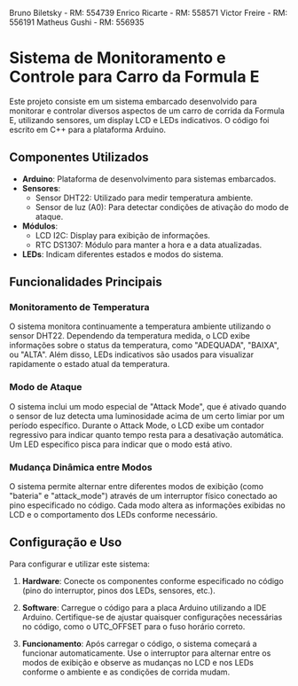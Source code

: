 Bruno Biletsky  - RM: 554739
Enrico Ricarte  - RM: 558571
Victor Freire   - RM: 556191
Matheus Gushi   - RM: 556935

# Sistema de Monitoramento e Controle para Carro da Formula E

Este projeto consiste em um sistema embarcado desenvolvido para monitorar e controlar diversos aspectos de um carro de corrida da Formula E, utilizando sensores, um display LCD e LEDs indicativos. O código foi escrito em C++ para a plataforma Arduino.

## Componentes Utilizados

- **Arduino**: Plataforma de desenvolvimento para sistemas embarcados.
- **Sensores**:
  - Sensor DHT22: Utilizado para medir temperatura ambiente.
  - Sensor de luz (A0): Para detectar condições de ativação do modo de ataque.
- **Módulos**:
  - LCD I2C: Display para exibição de informações.
  - RTC DS1307: Módulo para manter a hora e a data atualizadas.
- **LEDs**: Indicam diferentes estados e modos do sistema.
  
## Funcionalidades Principais

### Monitoramento de Temperatura

O sistema monitora continuamente a temperatura ambiente utilizando o sensor DHT22. Dependendo da temperatura medida, o LCD exibe informações sobre o status da temperatura, como "ADEQUADA", "BAIXA", ou "ALTA". Além disso, LEDs indicativos são usados para visualizar rapidamente o estado atual da temperatura.

### Modo de Ataque

O sistema inclui um modo especial de "Attack Mode", que é ativado quando o sensor de luz detecta uma luminosidade acima de um certo limiar por um período específico. Durante o Attack Mode, o LCD exibe um contador regressivo para indicar quanto tempo resta para a desativação automática. Um LED específico pisca para indicar que o modo está ativo.

### Mudança Dinâmica entre Modos

O sistema permite alternar entre diferentes modos de exibição (como "bateria" e "attack_mode") através de um interruptor físico conectado ao pino especificado no código. Cada modo altera as informações exibidas no LCD e o comportamento dos LEDs conforme necessário.

## Configuração e Uso

Para configurar e utilizar este sistema:

1. **Hardware**: Conecte os componentes conforme especificado no código (pino do interruptor, pinos dos LEDs, sensores, etc.).
  
2. **Software**: Carregue o código para a placa Arduino utilizando a IDE Arduino. Certifique-se de ajustar quaisquer configurações necessárias no código, como o UTC_OFFSET para o fuso horário correto.

3. **Funcionamento**: Após carregar o código, o sistema começará a funcionar automaticamente. Use o interruptor para alternar entre os modos de exibição e observe as mudanças no LCD e nos LEDs conforme o ambiente e as condições de corrida mudam.
